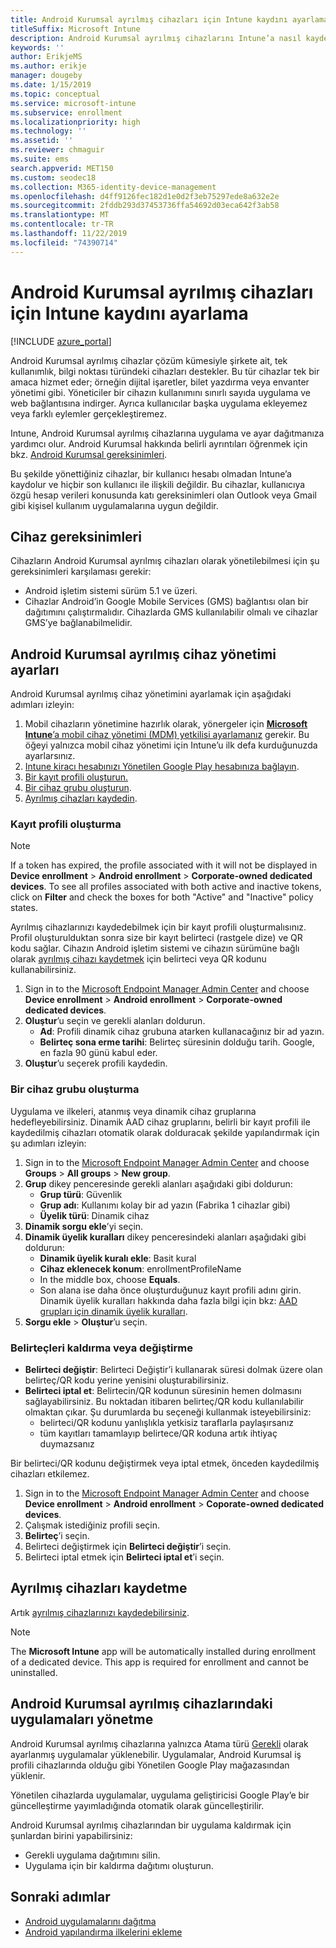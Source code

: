 ```yaml
---
title: Android Kurumsal ayrılmış cihazları için Intune kaydını ayarlama
titleSuffix: Microsoft Intune
description: Android Kurumsal ayrılmış cihazlarını Intune’a nasıl kaydedeceğinizi öğrenin.
keywords: ''
author: ErikjeMS
ms.author: erikje
manager: dougeby
ms.date: 1/15/2019
ms.topic: conceptual
ms.service: microsoft-intune
ms.subservice: enrollment
ms.localizationpriority: high
ms.technology: ''
ms.assetid: ''
ms.reviewer: chmaguir
ms.suite: ems
search.appverid: MET150
ms.custom: seodec18
ms.collection: M365-identity-device-management
ms.openlocfilehash: d4ff9126fec182d1e0d2f3eb75297ede8a632e2e
ms.sourcegitcommit: 2fddb293d37453736ffa54692d03eca642f3ab58
ms.translationtype: MT
ms.contentlocale: tr-TR
ms.lasthandoff: 11/22/2019
ms.locfileid: "74390714"
---
```

# <a name="set-up-intune-enrollment-of-android-enterprise-dedicated-devices"></a>Android Kurumsal ayrılmış cihazları için Intune kaydını ayarlama

[!INCLUDE [azure_portal](../includes/azure_portal.md)]

Android Kurumsal ayrılmış cihazlar çözüm kümesiyle şirkete ait, tek kullanımlık, bilgi noktası türündeki cihazları destekler. Bu tür cihazlar tek bir amaca hizmet eder; örneğin dijital işaretler, bilet yazdırma veya envanter yönetimi gibi. Yöneticiler bir cihazın kullanımını sınırlı sayıda uygulama ve web bağlantısına indirger. Ayrıca kullanıcılar başka uygulama ekleyemez veya farklı eylemler gerçekleştiremez.

Intune, Android Kurumsal ayrılmış cihazlarına uygulama ve ayar dağıtmanıza yardımcı olur. Android Kurumsal hakkında belirli ayrıntıları öğrenmek için bkz. [Android Kurumsal gereksinimleri](https://support.google.com/work/android/answer/6174145?hl=en&ref_topic=6151012).

Bu şekilde yönettiğiniz cihazlar, bir kullanıcı hesabı olmadan Intune’a kaydolur ve hiçbir son kullanıcı ile ilişkili değildir. Bu cihazlar, kullanıcıya özgü hesap verileri konusunda katı gereksinimleri olan Outlook veya Gmail gibi kişisel kullanım uygulamalarına uygun değildir.

## <a name="device-requirements"></a>Cihaz gereksinimleri

Cihazların Android Kurumsal ayrılmış cihazları olarak yönetilebilmesi için şu gereksinimleri karşılaması gerekir:

- Android işletim sistemi sürüm 5.1 ve üzeri.
- Cihazlar Android’in Google Mobile Services (GMS) bağlantısı olan bir dağıtımını çalıştırmalıdır. Cihazlarda GMS kullanılabilir olmalı ve cihazlar GMS’ye bağlanabilmelidir.

## <a name="set-up-android-enterprise-dedicated-device-management"></a>Android Kurumsal ayrılmış cihaz yönetimi ayarları

Android Kurumsal ayrılmış cihaz yönetimini ayarlamak için aşağıdaki adımları izleyin:

1. Mobil cihazların yönetimine hazırlık olarak, yönergeler için [**Microsoft Intune**’a mobil cihaz yönetimi (MDM) yetkilisi ayarlamanız](../fundamentals/mdm-authority-set.md) gerekir. Bu öğeyi yalnızca mobil cihaz yönetimi için Intune’u ilk defa kurduğunuzda ayarlarsınız.
2. [Intune kiracı hesabınızı Yönetilen Google Play hesabınıza bağlayın](connect-intune-android-enterprise.md).
3. [Bir kayıt profili oluşturun.](#create-an-enrollment-profile)
4. [Bir cihaz grubu oluşturun](#create-a-device-group).
5. [Ayrılmış cihazları kaydedin](#enroll-the-dedicated-devices).

### <a name="create-an-enrollment-profile"></a>Kayıt profili oluşturma

> [!NOTE]
> If a token has expired, the profile associated with it will not be displayed in **Device enrollment** > **Android enrollment** > **Corporate-owned dedicated devices**. To see all profiles associated with both active and inactive tokens, click on **Filter** and check the boxes for both "Active" and "Inactive" policy states. 

Ayrılmış cihazlarınızı kaydedebilmek için bir kayıt profili oluşturmalısınız. Profil oluşturulduktan sonra size bir kayıt belirteci (rastgele dize) ve QR kodu sağlar. Cihazın Android işletim sistemi ve cihazın sürümüne bağlı olarak [ayrılmış cihazı kaydetmek](#enroll-the-dedicated-devices) için belirteci veya QR kodunu kullanabilirsiniz.

1. Sign in to the [Microsoft Endpoint Manager Admin Center](https://go.microsoft.com/fwlink/?linkid=2109431) and choose **Device enrollment** > **Android enrollment** > **Corporate-owned dedicated devices**.
2. **Oluştur**’u seçin ve gerekli alanları doldurun.
    - **Ad**: Profili dinamik cihaz grubuna atarken kullanacağınız bir ad yazın.
    - **Belirteç sona erme tarihi**: Belirteç süresinin dolduğu tarih. Google, en fazla 90 günü kabul eder.
3. **Oluştur**’u seçerek profili kaydedin.

### <a name="create-a-device-group"></a>Bir cihaz grubu oluşturma

Uygulama ve ilkeleri, atanmış veya dinamik cihaz gruplarına hedefleyebilirsiniz. Dinamik AAD cihaz gruplarını, belirli bir kayıt profili ile kaydedilmiş cihazları otomatik olarak dolduracak şekilde yapılandırmak için şu adımları izleyin:

1. Sign in to the [Microsoft Endpoint Manager Admin Center](https://go.microsoft.com/fwlink/?linkid=2109431) and choose **Groups** > **All groups** > **New group**.
2. **Grup** dikey penceresinde gerekli alanları aşağıdaki gibi doldurun:
    - **Grup türü**: Güvenlik
    - **Grup adı**: Kullanımı kolay bir ad yazın (Fabrika 1 cihazlar gibi)
    - **Üyelik türü**: Dinamik cihaz
3. **Dinamik sorgu ekle**’yi seçin.
4. **Dinamik üyelik kuralları** dikey penceresindeki alanları aşağıdaki gibi doldurun:
    - **Dinamik üyelik kuralı ekle**: Basit kural
    - **Cihaz eklenecek konum**: enrollmentProfileName
    - In the middle box, choose **Equals**.
    - Son alana ise daha önce oluşturduğunuz kayıt profili adını girin.
    Dinamik üyelik kuralları hakkında daha fazla bilgi için bkz: [AAD grupları için dinamik üyelik kuralları](https://docs.microsoft.com/azure/active-directory/users-groups-roles/groups-dynamic-membership). 
5. **Sorgu ekle** > **Oluştur**’u seçin.

### <a name="replace-or-remove-tokens"></a>Belirteçleri kaldırma veya değiştirme

- **Belirteci değiştir**: Belirteci Değiştir’i kullanarak süresi dolmak üzere olan belirteç/QR kodu yerine yenisini oluşturabilirsiniz.
- **Belirteci iptal et**: Belirtecin/QR kodunun süresinin hemen dolmasını sağlayabilirsiniz. Bu noktadan itibaren belirteç/QR kodu kullanılabilir olmaktan çıkar. Şu durumlarda bu seçeneği kullanmak isteyebilirsiniz:
  - belirteci/QR kodunu yanlışlıkla yetkisiz taraflarla paylaşırsanız
  - tüm kayıtları tamamlayıp belirtece/QR koduna artık ihtiyaç duymazsanız

Bir belirteci/QR kodunu değiştirmek veya iptal etmek, önceden kaydedilmiş cihazları etkilemez.

1. Sign in to the [Microsoft Endpoint Manager Admin Center](https://go.microsoft.com/fwlink/?linkid=2109431) and choose **Device enrollment** > **Android enrollment** > **Coporate-owned dedicated devices**.
2. Çalışmak istediğiniz profili seçin.
3. **Belirteç**’i seçin.
4. Belirteci değiştirmek için **Belirteci değiştir**’i seçin.
5. Belirteci iptal etmek için **Belirteci iptal et**’i seçin.

## <a name="enroll-the-dedicated-devices"></a>Ayrılmış cihazları kaydetme

Artık [ayrılmış cihazlarınızı kaydedebilirsiniz](android-dedicated-devices-fully-managed-enroll.md).

> [!NOTE]
> The **Microsoft Intune** app will be automatically installed during enrollment of a dedicated device.  This app is required for enrollment and cannot be uninstalled. 

## <a name="managing-apps-on-android-enterprise-dedicated-devices"></a>Android Kurumsal ayrılmış cihazlarındaki uygulamaları yönetme

Android Kurumsal ayrılmış cihazlarına yalnızca Atama türü [Gerekli](../apps/apps-deploy.md#assign-an-app) olarak ayarlanmış uygulamalar yüklenebilir. Uygulamalar, Android Kurumsal iş profili cihazlarında olduğu gibi Yönetilen Google Play mağazasından yüklenir.

Yönetilen cihazlarda uygulamalar, uygulama geliştiricisi Google Play’e bir güncelleştirme yayımladığında otomatik olarak güncelleştirilir.

Android Kurumsal ayrılmış cihazlarından bir uygulama kaldırmak için şunlardan birini yapabilirsiniz:
- Gerekli uygulama dağıtımını silin.
- Uygulama için bir kaldırma dağıtımı oluşturun.

## <a name="next-steps"></a>Sonraki adımlar
- [Android uygulamalarını dağıtma](../apps/apps-deploy.md)
- [Android yapılandırma ilkelerini ekleme](../configuration/device-profiles.md)
